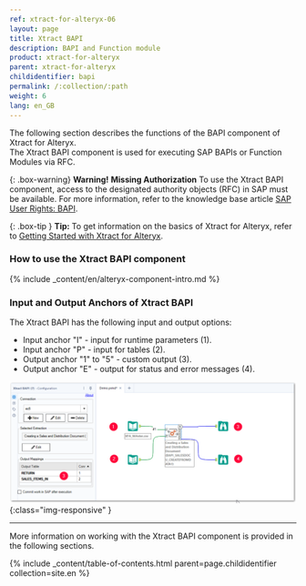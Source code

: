 ```yaml
---
ref: xtract-for-alteryx-06
layout: page
title: Xtract BAPI 
description: BAPI and Function module
product: xtract-for-alteryx
parent: xtract-for-alteryx
childidentifier: bapi
permalink: /:collection/:path
weight: 6
lang: en_GB
---
```

The following section describes the functions of the BAPI component of Xtract for Alteryx.<br>
The Xtract BAPI component is used for executing SAP BAPIs or Function Modules via RFC.

{: .box-warning}
**Warning!** **Missing Authorization**
To use the Xtract BAPI component, access to the designated authority objects (RFC) in SAP must be available.
For more information, refer to the knowledge base article [SAP User Rights: BAPI](https://kb.theobald-software.com/sap/authority-objects-sap-user-rights#bapi).

{: .box-tip }
**Tip:** To get information on the basics of Xtract for Alteryx, refer to [Getting Started with Xtract for Alteryx](./getting-started).

### How to use the Xtract BAPI component
{% include _content/en/alteryx-component-intro.md %}

### Input and Output Anchors of Xtract BAPI

The Xtract BAPI has the following input and output options:
- Input anchor "I" - input for runtime parameters (1).
- Input anchor "P" - input for tables (2).
- Output anchor "1" to "5" - custom output (3).
- Output anchor "E" - output for status and error messages (4).

![bapi-input](/img/content/xfa/bapi-input.png){:class="img-responsive" }


****

More information on working with the Xtract BAPI component is provided in the following sections.

{% include _content/table-of-contents.html parent=page.childidentifier collection=site.en %}